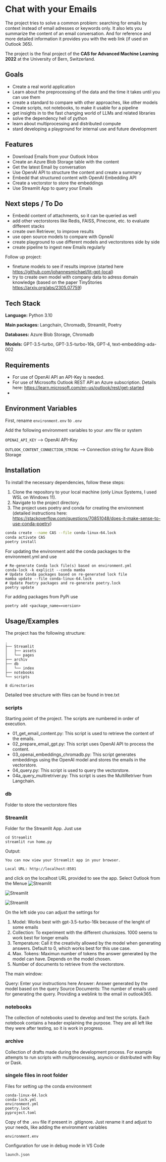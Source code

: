 
# Chat with your Emails

The project tries to solve a common problem: searching for emails by context instead of email adresses or keywords only. It also lets you summarize the content of an email conversation. And for reference and more detailed information it provides you with the web link (if used on Outlook 365).

The project is the final project of the **CAS for Advanced Machine Learning 2022** at the University of Bern, Switzerland.






## Goals

- Create a real world application
- Learn about the preprocessing of the data and the time it takes until you can use them
- create a standard to compare with other approaches, like other models
- Create scripts, not notebooks, to make it usable for a pipeline
- get insights in to the fast changing world of LLMs and related libraries
- solve the dependency hell of python
- learn about multiprocessing and distributed compute
- stard developing a playground for internal use and future development
## Features

- Download Emails from your Outlook Inbox
- Create an Azure Blob Storage table with the content
- Get the latest Email by conversation
- Use OpenAI API to structure the content and create a summary
- Embedd that structured content with OpenAI Embedding API
- Create a vectorstor to store the embeddings
- Use Streamlit App to query your Emails


## Next steps / To Do

- Embedd content of attachments, so it can be queried as well
- add other vectorstores like Redis, FAISS, Pinecone, etc. to evaluate different stacks
- create own Retriever, to improve results
- use open source models to compare with OpneAI
- create playground to use different models and vectorstores side by side
- create pipeline to ingest new Emails regularly 

Follow up project:
- finetune models to see if results improve (started here https://github.com/johannesmichael/lit-gpt-local)
- try to create own model with company data to adress domain knowledge (based on the paper TinyStories https://arxiv.org/abs/2305.07759)
## Tech Stack

**Language:** Python 3.10

**Main packages:** Langchain, Chromadb, Streamlit, Poetry

**Databases:** Azure Blob Storage, Chromadb

**Models:** GPT-3.5-turbo, GPT-3.5-turbo-16k, GPT-4, text-embedding-ada-002


## Requirements

- For use of OpenAI API an API-Key is needed.
- For use of Microsofts Outlook REST API an Azure subscription. Details here: https://learn.microsoft.com/en-us/outlook/rest/get-started
- 
## Environment Variables

First, rename `environment.env` to `.env`

Add the following environment variables to your .env file or system



`OPENAI_API_KEY` -->  OpenAI API-Key

`OUTLOOK_CONTENT_CONNECTION_STRING`  --> Connection string for Azure Blob Storage


## Installation

To install the necessary dependencies, follow these steps:

1. Clone the repository to your local machine (only Linux Systems, I used WSL on Windows 11).
2. Navigate to the project directory.
3. The project uses poetry and conda for creating the environment (detailed instructions here: https://stackoverflow.com/questions/70851048/does-it-make-sense-to-use-conda-poetry)


```bash
conda create --name CAS --file conda-linux-64.lock
conda activate CAS
poetry install
```


For updating the environment add the conda packages to the environment.yml and use

    # Re-generate Conda lock file(s) based on environment.yml
    conda-lock -k explicit --conda mamba
    # Update Conda packages based on re-generated lock file
    mamba update --file conda-linux-64.lock
    # Update Poetry packages and re-generate poetry.lock
    poetry update

For adding packages from PyPi use

    poetry add <package_name==version>
## Usage/Examples

The project has the following structure:

```
.
├── Streamlit
│   ├── assets
│   └── pages
├── archiv
├── db
│   └── index
├── notebooks
└── scripts

8 directories

```

Detailed tree structure with files can be found in tree.txt

### scripts

Starting point of the project. The scripts are numbered in order of execution.

- 01_get_email_content.py: This script is used to retrieve the content of the emails.
- 02_prepare_email_gpt.py: This script uses OpenAI API to process the content.
- 03_openai_embeddings_chromadb.py: This script generates embeddings using the OpenAI model and stores the emails in the vectorstore.
- 04_query.py: This script is used to query the vectorstore.
- 04a_query_multiretriver.py: This script is uses the MultiRetriver from Langchain.

### db

Folder to store the vectorstore files

### Streamlit

Folder for the Streamlit App. 
Just use

    cd Streamlit
    streamlit run home.py
Output:

    You can now view your Streamlit app in your browser.

    Local URL: http://localhost:8501
   



and click on the localhost URL provided to see the app.
Select Outlook from the Menue
![Streamlit](assets/streamlit.png)

![Streamlit](https://github.com/johannesmichael/CAS-AML-final-public/blob/d71cfb4515d6f97519942dc67ae4816ef928ca9b/assets/streamlit.png)

![Streamlit](https://github.com/johannesmichael/CAS-AML-final-public/blob/d71cfb4515d6f97519942dc67ae4816ef928ca9b/assets/streamlit2.png)


On the left side you can adjust the settings for

1. Model: Works best with gpt-3.5-turbo-16k because of the lenght of some emails
2. Collection: To experiment with the different chunksizes. 1000 seems to work best for longer emails
3. Temperature: Call it the creativity allowed by the model when generating answers. Default to 0, which works best for this use case.
4. Max. Tokens: Maximun number of tokens the answer generated by the model can have. Depends on the model chosen.
5. Number of documents to retrieve from the vectorstore.

The main window:

Query: Enter your instructions here
Answer: Answer generated by the model based on the query
Source Documents: The number of emails used for generating the query. Providing a weblink to the email in outlook365.


### notebooks

The collection of notebooks used to develop and test the scripts. Each notebook contains a header explaining the purpose. They are all left like they were after testing, so it is work in progress.

### archive

Collection of drafts made during the development process. For example attempts to run scripts with multiprocessing, asyncio or distributed with Ray or Dask.

### singele files in root folder

Files for setting up the conda environment

    conda-linux-64.lock
    conda-lock.yml
    environment.yml
    poetry.lock
    pyproject.toml

Copy of the `.env` file if present in .gitignore. Just rename it and adjust to your needs, like adding the environment variables

    environment.env

Configuration for use in debug mode in VS Code

    launch.json




